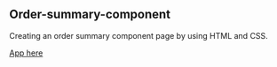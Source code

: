 ## Order-summary-component

Creating an order summary component page by using HTML and CSS.

<a href="https://akash-order-summary-component.netlify.app/">App here</a>
